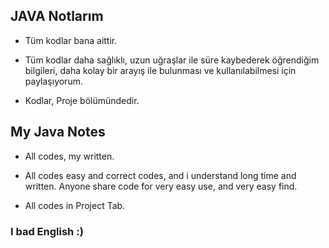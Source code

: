 ## JAVA Notlarım

* Tüm kodlar bana aittir.
* Tüm kodlar daha sağlıklı,
  uzun uğraşlar ile süre kaybederek öğrendiğim bilgileri,
  daha kolay bir arayış ile bulunması ve kullanılabilmesi için paylaşıyorum.

* Kodlar, Proje bölümündedir.

## My Java Notes

* All codes, my written.
* All codes easy and correct codes,
  and i understand long time and written.
  Anyone share code for very easy use, and very easy find.

* All codes in Project Tab.

### I bad English :) ###
